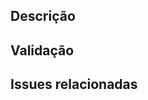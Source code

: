 ## Descrição

<!-- Escreva uma breve descrição das mudanças introduzidas por este PR -->

## Validação

<!-- Como você sabe que isso está funcionando? O que um revisor deve procurar? Forneça uma captura de tela se sua alteração for visual. -->

## Issues relacionadas

<!--
  Link para a issue corrigido por este PR (se houver)
   por exemplo. Task 1 #1234,  Task 2 #1234, Task 3 #1234, etc.
-->